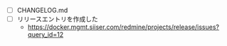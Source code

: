 - [ ] CHANGELOG.md
- [ ] リリースエントリを作成した
  * https://docker.mgmt.siiser.com/redmine/projects/release/issues?query_id=12